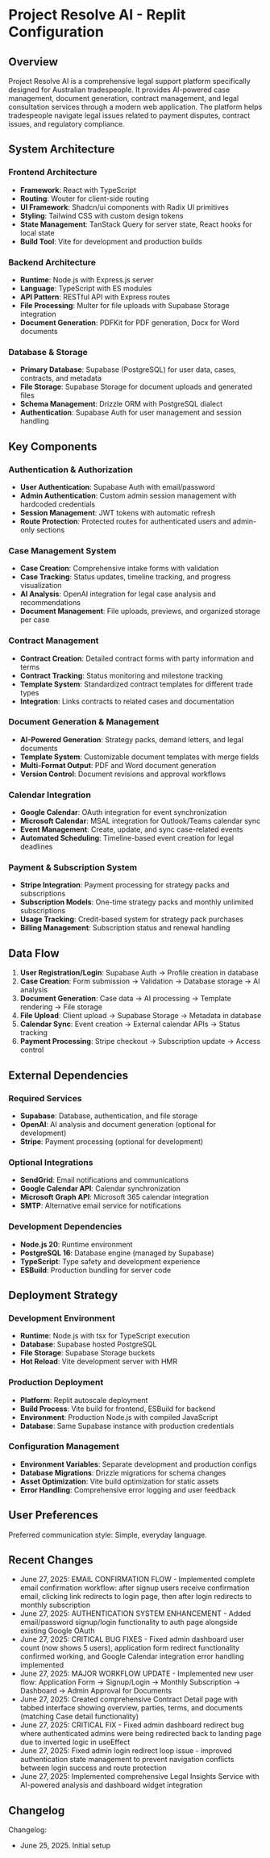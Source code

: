 # Project Resolve AI - Replit Configuration

## Overview

Project Resolve AI is a comprehensive legal support platform specifically designed for Australian tradespeople. It provides AI-powered case management, document generation, contract management, and legal consultation services through a modern web application. The platform helps tradespeople navigate legal issues related to payment disputes, contract issues, and regulatory compliance.

## System Architecture

### Frontend Architecture
- **Framework**: React with TypeScript
- **Routing**: Wouter for client-side routing
- **UI Framework**: Shadcn/ui components with Radix UI primitives
- **Styling**: Tailwind CSS with custom design tokens
- **State Management**: TanStack Query for server state, React hooks for local state
- **Build Tool**: Vite for development and production builds

### Backend Architecture
- **Runtime**: Node.js with Express.js server
- **Language**: TypeScript with ES modules
- **API Pattern**: RESTful API with Express routes
- **File Processing**: Multer for file uploads with Supabase Storage integration
- **Document Generation**: PDFKit for PDF generation, Docx for Word documents

### Database & Storage
- **Primary Database**: Supabase (PostgreSQL) for user data, cases, contracts, and metadata
- **File Storage**: Supabase Storage for document uploads and generated files
- **Schema Management**: Drizzle ORM with PostgreSQL dialect
- **Authentication**: Supabase Auth for user management and session handling

## Key Components

### Authentication & Authorization
- **User Authentication**: Supabase Auth with email/password
- **Admin Authentication**: Custom admin session management with hardcoded credentials
- **Session Management**: JWT tokens with automatic refresh
- **Route Protection**: Protected routes for authenticated users and admin-only sections

### Case Management System
- **Case Creation**: Comprehensive intake forms with validation
- **Case Tracking**: Status updates, timeline tracking, and progress visualization
- **AI Analysis**: OpenAI integration for legal case analysis and recommendations
- **Document Management**: File uploads, previews, and organized storage per case

### Contract Management
- **Contract Creation**: Detailed contract forms with party information and terms
- **Contract Tracking**: Status monitoring and milestone tracking
- **Template System**: Standardized contract templates for different trade types
- **Integration**: Links contracts to related cases and documentation

### Document Generation & Management
- **AI-Powered Generation**: Strategy packs, demand letters, and legal documents
- **Template System**: Customizable document templates with merge fields
- **Multi-Format Output**: PDF and Word document generation
- **Version Control**: Document revisions and approval workflows

### Calendar Integration
- **Google Calendar**: OAuth integration for event synchronization
- **Microsoft Calendar**: MSAL integration for Outlook/Teams calendar sync
- **Event Management**: Create, update, and sync case-related events
- **Automated Scheduling**: Timeline-based event creation for legal deadlines

### Payment & Subscription System
- **Stripe Integration**: Payment processing for strategy packs and subscriptions
- **Subscription Models**: One-time strategy packs and monthly unlimited subscriptions
- **Usage Tracking**: Credit-based system for strategy pack purchases
- **Billing Management**: Subscription status and renewal handling

## Data Flow

1. **User Registration/Login**: Supabase Auth → Profile creation in database
2. **Case Creation**: Form submission → Validation → Database storage → AI analysis
3. **Document Generation**: Case data → AI processing → Template rendering → File storage
4. **File Upload**: Client upload → Supabase Storage → Metadata in database
5. **Calendar Sync**: Event creation → External calendar APIs → Status tracking
6. **Payment Processing**: Stripe checkout → Subscription update → Access control

## External Dependencies

### Required Services
- **Supabase**: Database, authentication, and file storage
- **OpenAI**: AI analysis and document generation (optional for development)
- **Stripe**: Payment processing (optional for development)

### Optional Integrations
- **SendGrid**: Email notifications and communications
- **Google Calendar API**: Calendar synchronization
- **Microsoft Graph API**: Microsoft 365 calendar integration
- **SMTP**: Alternative email service for notifications

### Development Dependencies
- **Node.js 20**: Runtime environment
- **PostgreSQL 16**: Database engine (managed by Supabase)
- **TypeScript**: Type safety and development experience
- **ESBuild**: Production bundling for server code

## Deployment Strategy

### Development Environment
- **Runtime**: Node.js with tsx for TypeScript execution
- **Database**: Supabase hosted PostgreSQL
- **File Storage**: Supabase Storage buckets
- **Hot Reload**: Vite development server with HMR

### Production Deployment
- **Platform**: Replit autoscale deployment
- **Build Process**: Vite build for frontend, ESBuild for backend
- **Environment**: Production Node.js with compiled JavaScript
- **Database**: Same Supabase instance with production credentials

### Configuration Management
- **Environment Variables**: Separate development and production configs
- **Database Migrations**: Drizzle migrations for schema changes
- **Asset Optimization**: Vite build optimization for static assets
- **Error Handling**: Comprehensive error logging and user feedback

## User Preferences

Preferred communication style: Simple, everyday language.

## Recent Changes

- June 27, 2025: EMAIL CONFIRMATION FLOW - Implemented complete email confirmation workflow: after signup users receive confirmation email, clicking link redirects to login page, then after login redirects to monthly subscription
- June 27, 2025: AUTHENTICATION SYSTEM ENHANCEMENT - Added email/password signup/login functionality to auth page alongside existing Google OAuth
- June 27, 2025: CRITICAL BUG FIXES - Fixed admin dashboard user count (now shows 5 users), application form redirect functionality confirmed working, and Google Calendar integration error handling implemented
- June 27, 2025: MAJOR WORKFLOW UPDATE - Implemented new user flow: Application Form → Signup/Login → Monthly Subscription → Dashboard → Admin Approval for Documents
- June 27, 2025: Created comprehensive Contract Detail page with tabbed interface showing overview, parties, terms, and documents (matching Case detail functionality)
- June 27, 2025: CRITICAL FIX - Fixed admin dashboard redirect bug where authenticated admins were being redirected back to landing page due to inverted logic in useEffect
- June 27, 2025: Fixed admin login redirect loop issue - improved authentication state management to prevent navigation conflicts between login success and route protection
- June 27, 2025: Implemented comprehensive Legal Insights Service with AI-powered analysis and dashboard widget integration

## Changelog

Changelog:
- June 25, 2025. Initial setup